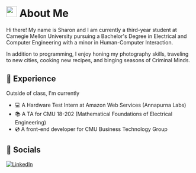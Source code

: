 # <img src="https://github.com/TheDudeThatCode/TheDudeThatCode/blob/master/Assets/Hi.gif" width="29px">  About Me
Hi there! My name is Sharon and I am currently a third-year student at Carnegie Mellon University pursuing a Bachelor's Degree in Electrical and Computer Engineering with a minor in Human-Computer Interaction. 

In addition to programming, I enjoy honing my photography skills, traveling to new cities, cooking new recipes, and binging seasons of Criminal Minds. 

## 💐 Experience

Outside of class, I'm currently
- 💻 A Hardware Test Intern at Amazon Web Services (Annapurna Labs)
- 📚 A TA for CMU 18-202 (Mathematical Foundations of Electrical Engineering)
- 💿 A front-end developer for CMU Business Technology Group 

## 📲 Socials

[![LinkedIn](https://img.shields.io/badge/LinkedIn-0077B5?style=for-the-badge&logo=linkedin&logoColor=white
)]([https://discord.gg/vAM4mAEb2q](https://www.linkedin.com/in/sharon-li16/)) 
